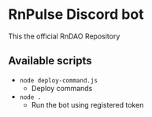 # RnPulse Discord bot

This the official RnDAO Repository

## Available scripts

- `node deploy-command.js`
  - Deploy commands
- `node .`
  - Run the bot using registered token
